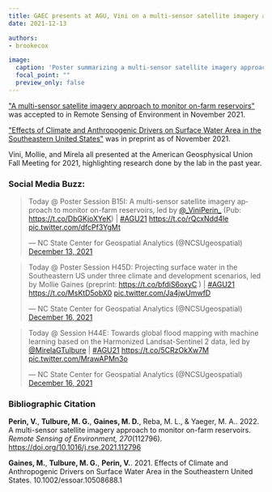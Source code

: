 ```yaml
---
title: GAEC presents at AGU, Vini on a multi-sensor satellite imagery approach to monitor on-farm reservoirs, Mollie on Projecting surface water in the Southeastern US under three climate and development scenarios, and Mirela on first results of NASA Terrestrial Hydrology Project. 
date: 2021-12-13

authors:
- brookecox

image:
  caption: 'Poster summarizing a multi-sensor satellite imagery approach to monitor on-farm reservoirs '
  focal_point: ""
  preview_only: false
---
```


<a href = "https://www.sciencedirect.com/science/article/pii/S0034425721005162?via%3Dihub">"A multi-sensor satellite imagery approach to monitor on-farm reservoirs"</a> was accepted to in Remote Sensing of Environment in November 2021.

<a href = "https://www.researchgate.net/publication/356150356_Effects_of_Climate_and_Anthropogenic_Drivers_on_Surface_Water_Area_in_the_Southeastern_United_States">"Effects of Climate and Anthropogenic Drivers on Surface Water Area in the Southeastern United States"</a> was in preprint as of November 2021.

<!--more-->

Vini, Mollie, and Mirela all presented at the American Geosphysical Union Fall Meeting for 2021, highlighting research done by the lab in the past year. 


### Social Media Buzz:

<blockquote class="twitter-tweet"><p lang="en" dir="ltr">Today @ Poster Session B15I: A multi-sensor satellite imagery approach to monitor on-farm reservoirs, led by <a href="https://twitter.com/_ViniPerin_?ref_src=twsrc%5Etfw">@_ViniPerin_</a> (Pub: <a href="https://t.co/DbGKjoXYeK">https://t.co/DbGKjoXYeK</a>) | <a href="https://twitter.com/hashtag/AGU21?src=hash&amp;ref_src=twsrc%5Etfw">#AGU21</a> <a href="https://t.co/rQcxNdd4le">https://t.co/rQcxNdd4le</a> <a href="https://t.co/dfcPf3YgMt">pic.twitter.com/dfcPf3YgMt</a></p>&mdash; NC State Center for Geospatial Analytics (@NCSUgeospatial) <a href="https://twitter.com/NCSUgeospatial/status/1470430877259911168?ref_src=twsrc%5Etfw">December 13, 2021</a></blockquote> <script async src="https://platform.twitter.com/widgets.js" charset="utf-8"></script>

<blockquote class="twitter-tweet"><p lang="en" dir="ltr">Today @ Poster Session H45D: Projecting surface water in the Southeastern US under three climate and development scenarios, led by Mollie Gaines (preprint: <a href="https://t.co/bfdiS6oxyC">https://t.co/bfdiS6oxyC</a> ) | <a href="https://twitter.com/hashtag/AGU21?src=hash&amp;ref_src=twsrc%5Etfw">#AGU21</a> <a href="https://t.co/MsKtD5obX0">https://t.co/MsKtD5obX0</a> <a href="https://t.co/Ja4jwUmwfD">pic.twitter.com/Ja4jwUmwfD</a></p>&mdash; NC State Center for Geospatial Analytics (@NCSUgeospatial) <a href="https://twitter.com/NCSUgeospatial/status/1471549451797938181?ref_src=twsrc%5Etfw">December 16, 2021</a></blockquote> <script async src="https://platform.twitter.com/widgets.js" charset="utf-8"></script>

<blockquote class="twitter-tweet"><p lang="en" dir="ltr">Today @ Session H44E: Towards global flood mapping with machine learning based on the Harmonized Landsat-Sentinel 2 data, led by <a href="https://twitter.com/MirelaGTulbure?ref_src=twsrc%5Etfw">@MirelaGTulbure</a> | <a href="https://twitter.com/hashtag/AGU21?src=hash&amp;ref_src=twsrc%5Etfw">#AGU21</a> <a href="https://t.co/5CRzOkXw7M">https://t.co/5CRzOkXw7M</a> <a href="https://t.co/MrawAPMn3o">pic.twitter.com/MrawAPMn3o</a></p>&mdash; NC State Center for Geospatial Analytics (@NCSUgeospatial) <a href="https://twitter.com/NCSUgeospatial/status/1471548231507140614?ref_src=twsrc%5Etfw">December 16, 2021</a></blockquote> <script async src="https://platform.twitter.com/widgets.js" charset="utf-8"></script>

<p>

### Bibliographic Citation

**Perin, V.**, **Tulbure, M. G.**, **Gaines, M. D.**, Reba, M. L., & Yaeger, M. A.. 2022. A multi-sensor satellite imagery approach to monitor on-farm reservoirs. *Remote Sensing of Environment, 270*(112796). https://doi.org/10.1016/j.rse.2021.112796

**Gaines, M.**, **Tulbure, M. G.**, **Perin, V.**. 2021. Effects of Climate and Anthropogenic Drivers on Surface Water Area in the Southeastern United States. 10.1002/essoar.10508688.1